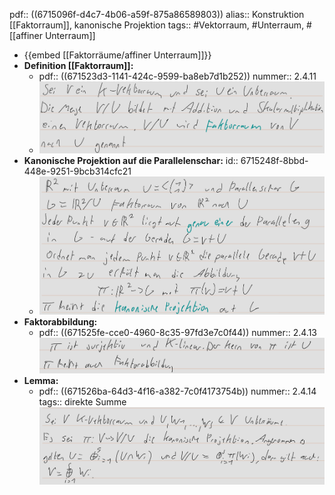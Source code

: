 pdf:: ((6715096f-d4c7-4b06-a59f-875a86589803))
alias:: Konstruktion [[Faktorraum]], kanonische Projektion
tags::  #Vektorraum, #Unterraum, #[[affiner Unterraum]]

- {{embed [[Faktorräume/affiner Unterraum]]}}
- **Definition [[Faktorraum]]:**
	- pdf:: ((671523d3-1141-424c-9599-ba8eb7d1b252))
	  nummer:: 2.4.11
	- ![image.png](../assets/image_1729438861951_0.png)
- **Kanonische Projektion auf die Parallelenschar:**
  id:: 6715248f-8bbd-448e-9251-9bcb314cfc21
	- ![image.png](../assets/image_1729439177849_0.png)
- **Faktorabbildung:**
	- pdf:: ((671525fe-cce0-4960-8c35-97fd3e7c0f44))
	  nummer:: 2.4.13
	  ![image.png](../assets/image_1729439363285_0.png)
- **Lemma:**
	- pdf:: ((671526ba-64d3-4f16-a382-7c0f4173754b))
	  nummer:: 2.4.14
	  tags:: direkte Summe
	  ![image.png](../assets/image_1729439588136_0.png)